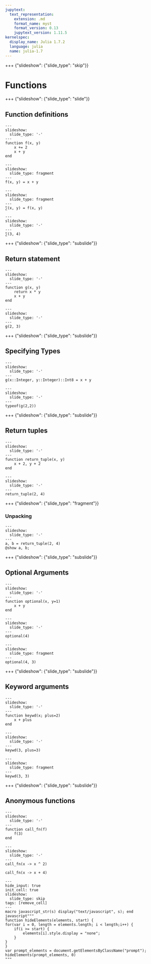 ```yaml
---
jupytext:
  text_representation:
    extension: .md
    format_name: myst
    format_version: 0.13
    jupytext_version: 1.11.5
kernelspec:
  display_name: Julia 1.7.2
  language: julia
  name: julia-1.7
---
```


+++ {"slideshow": {"slide_type": "skip"}}

# Functions

+++ {"slideshow": {"slide_type": "slide"}}

## Function definitions

```{code-cell}
---
slideshow:
  slide_type: '-'
---
function f(x, y)
    x += 2
    x + y
end
```

```{code-cell}
---
slideshow:
  slide_type: fragment
---
f(x, y) = x + y
```

```{code-cell}
---
slideshow:
  slide_type: fragment
---
∑(x, y) = f(x, y)
```

```{code-cell}
---
slideshow:
  slide_type: '-'
---
∑(3, 4)
```

+++ {"slideshow": {"slide_type": "subslide"}}

## Return statement

```{code-cell}
---
slideshow:
  slide_type: '-'
---
function g(x, y)
    return x * y
    x + y
end
```

```{code-cell}
---
slideshow:
  slide_type: '-'
---
g(2, 3)
```

+++ {"slideshow": {"slide_type": "subslide"}}

## Specifying Types

```{code-cell}
---
slideshow:
  slide_type: '-'
---
g(x::Integer, y::Integer)::Int8 = x + y
```

```{code-cell}
---
slideshow:
  slide_type: '-'
---
typeof(g(2,2))
```

+++ {"slideshow": {"slide_type": "subslide"}}

## Return tuples

```{code-cell}
---
slideshow:
  slide_type: '-'
---
function return_tuple(x, y)
    x + 2, y + 2
end
```

```{code-cell}
---
slideshow:
  slide_type: '-'
---
return_tuple(2, 4)
```

+++ {"slideshow": {"slide_type": "fragment"}}

### Unpacking

```{code-cell}
---
slideshow:
  slide_type: '-'
---
a, b = return_tuple(2, 4)
@show a, b;
```

+++ {"slideshow": {"slide_type": "subslide"}}

## Optional Arguments

```{code-cell}
---
slideshow:
  slide_type: '-'
---
function optional(x, y=1)
    x + y
end
```

```{code-cell}
---
slideshow:
  slide_type: '-'
---
optional(4)
```

```{code-cell}
---
slideshow:
  slide_type: fragment
---
optional(4, 3)
```

+++ {"slideshow": {"slide_type": "subslide"}}

## Keyword arguments

```{code-cell}
---
slideshow:
  slide_type: '-'
---
function keywd(x; plus=2)
    x + plus
end
```

```{code-cell}
---
slideshow:
  slide_type: '-'
---
keywd(3, plus=3)
```

```{code-cell}
---
slideshow:
  slide_type: fragment
---
keywd(3, 3)
```

+++ {"slideshow": {"slide_type": "subslide"}}

## Anonymous functions

```{code-cell}
---
slideshow:
  slide_type: '-'
---
function call_fn(f)
    f(3)
end
```

```{code-cell}
---
slideshow:
  slide_type: '-'
---
call_fn(x -> x ^ 2)
```

```{code-cell}
call_fn(x -> x + 4)
```

```{code-cell}
---
hide_input: true
init_cell: true
slideshow:
  slide_type: skip
tags: [remove_cell]
---
macro javascript_str(s) display("text/javascript", s); end
javascript"""
function hideElements(elements, start) {
for(var i = 0, length = elements.length; i < length;i++) {
    if(i >= start) {
        elements[i].style.display = "none";
    }
}
}
var prompt_elements = document.getElementsByClassName("prompt");
hideElements(prompt_elements, 0)
"""
```
